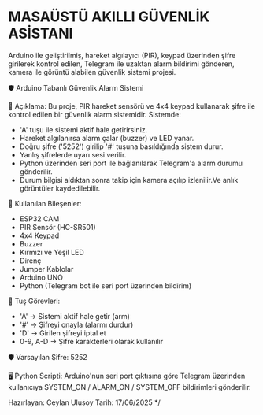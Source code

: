 # MASAÜSTÜ AKILLI GÜVENLİK ASİSTANI
Arduino ile geliştirilmiş, hareket algılayıcı (PIR), keypad üzerinden şifre girilerek kontrol edilen, Telegram ile uzaktan alarm bildirimi gönderen, kamera ile görüntü alabilen güvenlik sistemi projesi.

  
  🛡️ Arduino Tabanlı Güvenlik Alarm Sistemi
 

  📌 Açıklama:
  Bu proje, PIR hareket sensörü ve 4x4 keypad kullanarak şifre ile  kontrol edilen bir güvenlik alarm sistemidir. Sistemde:
  
  - 'A' tuşu ile sistemi aktif hale getirirsiniz.
  - Hareket algılanırsa alarm çalar (buzzer) ve LED yanar.
  - Doğru şifre ('5252') girilip '#' tuşuna basıldığında sistem durur.
  - Yanlış şifrelerde uyarı sesi verilir.
  - Python üzerinden seri port ile bağlanılarak Telegram'a alarm durumu gönderilir.
  - Durum bilgisi aldıktan sonra takip için kamera açılıp izlenilir.Ve anlık görüntüler kaydedilebilir.

  🧩 Kullanılan Bileşenler:
  - ESP32 CAM
  - PIR Sensör (HC-SR501)
  - 4x4 Keypad
  - Buzzer
  - Kırmızı ve Yeşil LED
  - Direnç
  - Jumper Kablolar
  - Arduino UNO
  - Python (Telegram bot ile seri port üzerinden bildirim)

  🔧 Tuş Görevleri:
  - 'A' → Sistemi aktif hale getir (arm)
  - '#' → Şifreyi onayla (alarmı durdur)
  - 'D' → Girilen şifreyi iptal et
  - 0-9, A-D → Şifre karakterleri olarak kullanılır

  🛡️ Varsayılan Şifre: 5252

  🖥️ Python Scripti:
  Arduino'nun seri port çıktısına göre Telegram üzerinden kullanıcıya SYSTEM_ON / ALARM_ON / SYSTEM_OFF bildirimleri gönderilir.

  Hazırlayan: Ceylan Ulusoy
  Tarih: 17/06/2025
*/

